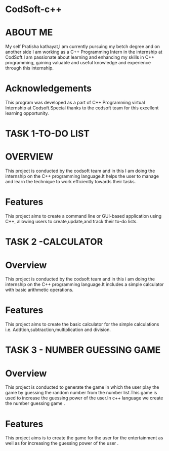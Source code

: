 # CodSoft-c++
# ABOUT ME
My self Pratisha kathayat,I am currently pursuing my betch degree and on another side I am working as a C++ Programming Intern in the internship at CodSoft.I am passionate about learning and enhancing my skills in C++ programming, gaining valuable and useful knowledge and experience through this internship.

# Acknowledgements
This program was developed as a part of C++ Programming virtual Internship at Codsoft.Special thanks to the codsoft team for this excellent learning opportunity.

# TASK 1-TO-DO LIST
# OVERVIEW
This project is conducted by the codsoft team and in this I am doing the internship on the C++ programming language.It helps the user to manage and learn the technique to work efficiently towards their tasks.

# Features
This project aims to create a command line or GUI-based application using C++, allowing users to create,update,and track their to-do lists.

# TASK 2 -CALCULATOR
# Overview
This project is conducted by the codsoft team and in this i am doing the internship on the C++ programming language.It includes a simple calculator with basic arithmetic operations.

# Features
This project aims to create the basic calculator for the simple calculations i.e. Addtion,subtraction,multiplication and division.

# TASK 3 - NUMBER GUESSING GAME 
# Overview
This project is conducted to generate the game in which the user play the game by guessing the random number from the number list.This game is used to increase the guessing power of the user.In c++ language we create the number guessing game .
# Features
This project aims is to create the game for the user for the entertainment as well as for increasing the guessing power of the user .
